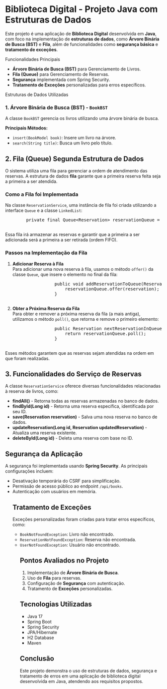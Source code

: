 <!DOCTYPE html>
<html lang="pt-BR">

<head>
    <meta charset="UTF-8">
    <meta name="viewport" content="width=device-width, initial-scale=1.0">
</head>

<body>
    <h1>Biblioteca Digital - Projeto Java com Estruturas de Dados</h1>
    <p>Este projeto é uma aplicação de <strong>Biblioteca Digital</strong> desenvolvida em <strong>Java</strong>, com foco na implementação de <strong>estruturas de dados</strong>, como <strong>Árvore Binária de Busca (BST)</strong> e <strong>Fila</strong>, além de funcionalidades como <strong>segurança básica</strong> e <strong>tratamento de exceções</strong>.</p>

Funcionalidades Principais
    <ul>
        <li><strong>Árvore Binária de Busca (BST)</strong> para Gerenciamento de Livros.</li>
        <li><strong>Fila (Queue)</strong> para Gerenciamento de Reservas.</li>
        <li><strong>Segurança</strong> implementada com Spring Security.</li>
        <li><strong>Tratamento de Exceções</strong> personalizadas para erros específicos.</li>
    </ul>

Estruturas de Dados Utilizadas
    <h3>1. Árvore Binária de Busca (BST) - <code>BookBST</code></h3>
    <p>A classe <code>BookBST</code> gerencia os livros utilizando uma árvore binária de busca.</p>
    <p><strong>Principais Métodos:</strong></p>
    <ul>
        <li><code>insert(BookModel book)</code>: Insere um livro na árvore.</li>
        <li><code>search(String title)</code>: Busca um livro pelo título.</li>
    </ul>


<h2>2. Fila (Queue) Segunda Estrutura de Dados </h2>
    <p>O sistema utiliza uma fila para gerenciar a ordem de atendimento das reservas. A estrutura de dados <strong>fila</strong> garante que a primeira reserva feita seja a primeira a ser atendida.</p>

<h3>Como a Fila foi Implementada</h3>
 <p>Na classe <code>ReservationService</code>, uma instância de fila foi criada utilizando a interface <code>Queue</code> e a classe <code>LinkedList</code>:</p>

<pre>
        private final Queue&lt;Reservation&gt; reservationQueue = new LinkedList&lt;&gt;();
    </pre>
<p>Essa fila irá armazenar as reservas e garantir que a primeira a ser adicionada será a primeira a ser retirada (ordem FIFO).</p>

 <h3>Passos na Implementação da Fila</h3>
    <ol>
        <li><strong>Adicionar Reserva à Fila</strong><br>
            Para adicionar uma nova reserva à fila, usamos o método <code>offer()</code> da classe <code>Queue</code>, que insere o elemento no final da fila:
            <pre>
                public void addReservationToQueue(Reservation reservation) {
                    reservationQueue.offer(reservation);
                }
            </pre>
        </li>
        <li><strong>Obter a Próxima Reserva da Fila</strong><br>
            Para obter e remover a próxima reserva da fila (a mais antiga), utilizamos o método <code>poll()</code>, que retorna e remove o primeiro elemento:
            <pre>
                public Reservation nextReservationInQueue() {
                    return reservationQueue.poll();
                }
            </pre>
        </li>
    </ol>
    <p>Esses métodos garantem que as reservas sejam atendidas na ordem em que foram realizadas.</p>

 <h2>3. Funcionalidades do Serviço de Reservas</h2>
    <p>A classe <code>ReservationService</code> oferece diversas funcionalidades relacionadas à reserva de livros, como:</p>
    <ul>
        <li><strong>findAll()</strong> - Retorna todas as reservas armazenadas no banco de dados.</li>
        <li><strong>findById(Long id)</strong> - Retorna uma reserva específica, identificada por seu ID.</li>
        <li><strong>save(Reservation reservation)</strong> - Salva uma nova reserva no banco de dados.</li>
        <li><strong>updateReservation(Long id, Reservation updatedReservation)</strong> - Atualiza uma reserva existente.</li>
        <li><strong>deleteById(Long id)</strong> - Deleta uma reserva com base no ID.</li>
    </ul>

   <h2>Segurança da Aplicação</h2>
    <p>A segurança foi implementada usando <strong>Spring Security</strong>. As principais configurações incluem:</p>
    <ul>
        <li>Desativação temporária do CSRF para simplificação.</li>
        <li>Permissão de acesso público ao endpoint <code>/api/books</code>.</li>
        <li>Autenticação com usuários em memória.</li>

  </pre>

<h2>Tratamento de Exceções</h2>
<p>Exceções personalizadas foram criadas para tratar erros específicos, como:</p>
  <ul>
        <li><code>BookNotFoundException</code>: Livro não encontrado.</li>
        <li><code>ReservationNotFoundException</code>: Reserva não encontrada.</li>
        <li><code>UserNotFoundException</code>: Usuário não encontrado.</li>


<h2>Pontos Avaliados no Projeto</h2>
 <ol>
        <li>Implementação de <strong>Árvore Binária de Busca</strong>.</li>
        <li>Uso de <strong>Fila</strong> para reservas.</li>
        <li>Configuração de <strong>Segurança</strong> com autenticação.</li>
        <li>Tratamento de <strong>Exceções</strong> personalizadas.</li>
    </ol>

  <h2>Tecnologias Utilizadas</h2>
  <ul>
        <li>Java 17</li>
        <li>Spring Boot</li>
        <li>Spring Security</li>
        <li>JPA/Hibernate</li>
        <li>H2 Database</li>
        <li>Maven</li>
    </ul>

 
  <h2>Conclusão</h2>
  <p>Este projeto demonstra o uso de estruturas de dados, segurança e tratamento de erros em uma aplicação de biblioteca digital desenvolvida em Java, atendendo aos requisitos propostos.</p>
</body>

</html>
